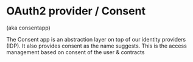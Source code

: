 # OAuth2 provider / Consent
(aka consentapp)

The Consent app is an abstraction layer on top of our identity providers (IDP).
It also provides consent as the name suggests. This is the access management based on consent of the user & contracts
